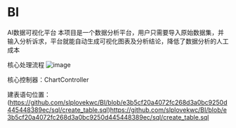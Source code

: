 # BI
AI数据可视化平台
本项目是一个数据分析平台，用户只需要导入原始数据集，并输入分析诉求，平台就能自动生成可视化图表及分析结论，降低了数据分析的人工成本

核心处理流程
![image](https://github.com/slplovekwc/BI/assets/103621474/39bef77b-aeaa-4538-9cfe-677b450d5a72)

核心控制器：ChartController

建表语句位置：
(https://github.com/slplovekwc/BI/blob/e3b5cf20a4072fc268d3a0bc9250d445448389ec/sql/create_table.sql)https://github.com/slplovekwc/BI/blob/e3b5cf20a4072fc268d3a0bc9250d445448389ec/sql/create_table.sql

